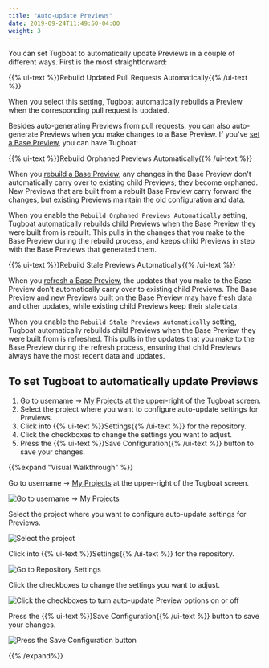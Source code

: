 ```yaml
---
title: "Auto-update Previews"
date: 2019-09-24T11:49:50-04:00
weight: 3
---
```


You can set Tugboat to automatically update Previews in a couple of different ways. First is the most straightforward:

{{% ui-text %}}Rebuild Updated Pull Requests Automatically{{% /ui-text %}}

When you select this setting, Tugboat automatically rebuilds a Preview when the corresponding pull request is updated.

Besides auto-generating Previews from pull requests, you can also auto-generate Previews when you make changes to a Base
Preview. If you've [set a Base Preview](../../work-with-base-previews/set-a-base-preview/), you can have Tugboat:

{{% ui-text %}}Rebuild Orphaned Previews Automatically{{% /ui-text %}}

When you [rebuild a Base Preview](../../work-with-base-previews/change-or-update/#change-a-base-preview), any changes in
the Base Preview don't automatically carry over to existing child Previews; they become orphaned. New Previews that are
built from a rebuilt Base Preview carry forward the changes, but existing Previews maintain the old configuration and
data.

When you enable the `Rebuild Orphaned Previews Automatically` setting, Tugboat automatically rebuilds child Previews
when the Base Preview they were built from is rebuilt. This pulls in the changes that you make to the Base Preview
during the rebuild process, and keeps child Previews in step with the Base Previews that generated them.

{{% ui-text %}}Rebuild Stale Previews Automatically{{% /ui-text %}}

When you [refresh a Base Preview](../../work-with-base-previews/change-or-update/#update-a-base-preview), the updates
that you make to the Base Preview don't automatically carry over to existing child Previews. The Base Preview and new
Previews built on the Base Preview may have fresh data and other updates, while existing child Previews keep their stale
data.

When you enable the `Rebuild Stale Previews Automatically` setting, Tugboat automatically rebuilds child Previews when
the Base Preview they were built from is refreshed. This pulls in the updates that you make to the Base Preview during
the refresh process, ensuring that child Previews always have the most recent data and updates.

## To set Tugboat to automatically update Previews

1. Go to username -> [My Projects](https://dashboard.tugboatqa.com/projects) at the upper-right of the Tugboat screen.
2. Select the project where you want to configure auto-update settings for Previews.
3. Click into {{% ui-text %}}Settings{{% /ui-text %}} for the repository.
4. Click the checkboxes to change the settings you want to adjust.
5. Press the {{% ui-text %}}Save Configuration{{% /ui-text %}} button to save your changes.

{{%expand "Visual Walkthrough" %}}

Go to username -> [My Projects](https://dashboard.tugboatqa.com/projects) at the upper-right of the Tugboat screen.

![Go to username -> My Projects](/_images/go-to-user-my-projects.png)

Select the project where you want to configure auto-update settings for Previews.

![Select the project](/_images/select-a-project.png)

Click into {{% ui-text %}}Settings{{% /ui-text %}} for the repository.

![Go to Repository Settings](/_images/go-to-repository-settings.png)

Click the checkboxes to change the settings you want to adjust.

![Click the checkboxes to turn auto-update Preview options on or off](/_images/auto-update-preview-repository-settings.png)

Press the {{% ui-text %}}Save Configuration{{% /ui-text %}} button to save your changes.

![Press the Save Configuration button](/_images/repository-settings-press-save-configuration.png)

{{% /expand%}}
